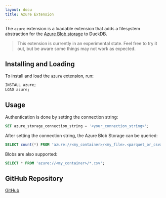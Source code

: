```yaml
---
layout: docu
title: Azure Extension
---
```


The `azure` extension is a loadable extension that adds a filesystem abstraction for the [Azure Blob storage](https://azure.microsoft.com/en-us/products/storage/blobs) to DuckDB.

> This extension is currently in an experimental state. Feel free to try it out, but be aware some things may not work as expected.

## Installing and Loading

To install and load the `azure` extension, run:

```sql
INSTALL azure;
LOAD azure;
```

## Usage

Authentication is done by setting the connection string:

```sql
SET azure_storage_connection_string = '<your_connection_string>';
```

After setting the connection string, the Azure Blob Storage can be queried:

```sql
SELECT count(*) FROM 'azure://<my_container>/<my_file>.<parquet_or_csv>';
```

Blobs are also supported:

```sql
SELECT * FROM 'azure://<my_container>/*.csv';
```

## GitHub Repository

[<span class="github">GitHub</span>](https://github.com/duckdblabs/duckdb_azure)